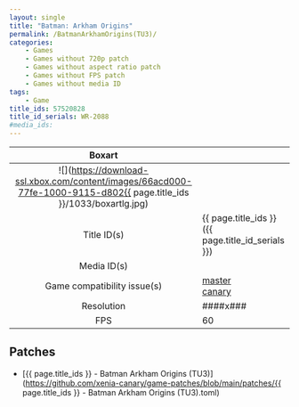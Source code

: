 ```yaml
---
layout: single
title: "Batman: Arkham Origins"
permalink: /BatmanArkhamOrigins(TU3)/
categories:
    - Games
    - Games without 720p patch
    - Games without aspect ratio patch
    - Games without FPS patch
    - Games without media ID
tags:
    - Game
title_ids: 57520828
title_id_serials: WR-2088
#media_ids:
---
```


| Boxart                      |                                                                                        |
| :----:                      | :-                                                                                     |
| ![](https://download-ssl.xbox.com/content/images/66acd000-77fe-1000-9115-d802{{ page.title_ids }}/1033/boxartlg.jpg) |
| Title ID(s)                 | {{ page.title_ids }} ({{ page.title_id_serials }})                                     |
| Media ID(s)                 |                                                                                        |
| Game compatibility issue(s) | [master](https://github.com/xenia-project/game-compatibility/issues/)<br>[canary](https://github.com/xenia-canary/game-compatibility/issues/) |
| Resolution                  | ####x###                                                                               |
| FPS                         | 60                                                                                     |

## Patches
* [{{ page.title_ids }} - Batman Arkham Origins (TU3)](https://github.com/xenia-canary/game-patches/blob/main/patches/{{ page.title_ids }} - Batman Arkham Origins (TU3).toml)

<!--This page was generated by a script. You can remove this comment once the page is verified to be free of mistakes.-->
